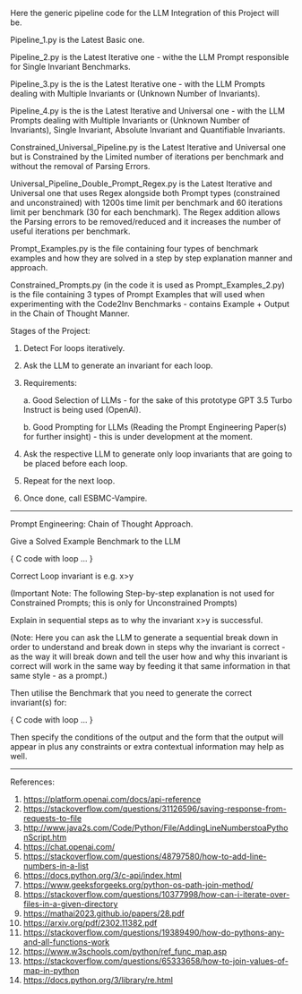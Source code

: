 Here the generic pipeline code for the LLM Integration of this Project will be. 


Pipeline_1.py is the Latest Basic one.


Pipeline_2.py is the Latest Iterative one - withe the LLM Prompt responsible for Single Invariant Benchmarks.


Pipeline_3.py is the is the Latest Iterative one - with the LLM Prompts dealing with Multiple Invariants or (Unknown Number of Invariants).


Pipeline_4.py is the is the Latest Iterative and Universal one - with the LLM Prompts dealing with Multiple Invariants or (Unknown Number of Invariants), Single Invariant, Absolute Invariant and Quantifiable Invariants.


Constrained_Universal_Pipeline.py is the Latest Iterative and Universal one but is Constrained by the Limited number of iterations per benchmark and without the removal of Parsing Errors. 


Universal_Pipeline_Double_Prompt_Regex.py is the Latest Iterative and Universal one that uses Regex alongside both Prompt types (constrained and unconstrained) with 1200s time limit per benchmark and 60 iterations limit per benchmark (30 for each benchmark). The Regex addition allows the Parsing errors to be removed/reduced and it increases the number of useful iterations per benchmark.


Prompt_Examples.py is the file containing four types of benchmark examples and how they are solved in a step by step explanation manner and approach.


Constrained_Prompts.py (in the code it is used as Prompt_Examples_2.py) is the file containing 3 types of Prompt Examples that will used when experimenting with the Code2Inv Benchmarks - contains Example + Output in the Chain of Thought Manner.


Stages of the Project: 

1. Detect For loops iteratively.
2. Ask the LLM to generate an invariant for each loop. 
3. Requirements:


   a. Good Selection of LLMs - for the sake of this prototype GPT 3.5 Turbo Instruct is being used (OpenAI).



   b. Good Prompting for LLMs (Reading the Prompt Engineering Paper(s) for further insight) - this is under development at the moment.
   
5. Ask the respective LLM to generate only loop invariants that are going to be placed before each loop.
6. Repeat for the next loop.
7. Once done, call ESBMC-Vampire.

---------------------------------------------------------------------------------------------------------------------------------------
Prompt Engineering: Chain of Thought Approach.

Give a Solved Example Benchmark to the LLM 

{
 C code with loop ...
} 

Correct Loop invariant is e.g. x>y

(Important Note: The following Step-by-step explanation is not used for Constrained Prompts; this is only for Unconstrained Prompts)

Explain in sequential steps as to why the invariant x>y is successful. 

(Note: Here you can ask the LLM to generate a sequential break down in order to understand and break down in steps why the invariant is correct - as the way it will break down and tell the user how and why this invariant is correct will work in the same way by feeding it that same information in that same style - as a prompt.) 

Then utilise the Benchmark that you need to generate the correct invariant(s) for:

{
   C code with loop ...
}

Then specify the conditions of the output and the form that the output will appear in plus any constraints or extra contextual information may help as well.



---------------------------------------------------------------------------------------------------------------------------------------

References: 

1. https://platform.openai.com/docs/api-reference
2. https://stackoverflow.com/questions/31126596/saving-response-from-requests-to-file
3. http://www.java2s.com/Code/Python/File/AddingLineNumberstoaPythonScript.htm
4. https://chat.openai.com/
5. https://stackoverflow.com/questions/48797580/how-to-add-line-numbers-in-a-list
6. https://docs.python.org/3/c-api/index.html
7. https://www.geeksforgeeks.org/python-os-path-join-method/
8. https://stackoverflow.com/questions/10377998/how-can-i-iterate-over-files-in-a-given-directory
9. https://mathai2023.github.io/papers/28.pdf
10. https://arxiv.org/pdf/2302.11382.pdf
11. https://stackoverflow.com/questions/19389490/how-do-pythons-any-and-all-functions-work
12. https://www.w3schools.com/python/ref_func_map.asp
13. https://stackoverflow.com/questions/65333658/how-to-join-values-of-map-in-python
14. https://docs.python.org/3/library/re.html
